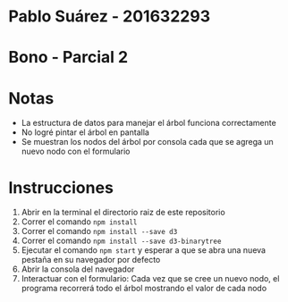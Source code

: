# Pablo Suárez - 201632293
# Bono - Parcial 2

# Notas
<ul>
    <li>La estructura de datos para manejar el árbol funciona correctamente</li>
    <li>No logré pintar el árbol en pantalla</li>
    <li>Se muestran los nodos del árbol por consola cada que se agrega un nuevo nodo con el formulario</li>
</ul>

# Instrucciones
<ol>
    <li>Abrir en la terminal el directorio raiz de este repositorio</li>
    <li>Correr el comando <code>npm install</code></li>
    <li>Correr el comando <code>npm install --save d3</code></li>
    <li>Correr el comando <code>npm install --save d3-binarytree</code></li>
    <li>Ejecutar el comando <code>npm start</code> y esperar a que se abra una nueva pestaña en su navegador por defecto</li>
    <li>Abrir la consola del navegador</li>
    <li>Interactuar con el formulario: Cada vez que se cree un nuevo nodo, el programa recorrerá todo el árbol mostrando el valor de cada nodo</li>
</ol>

